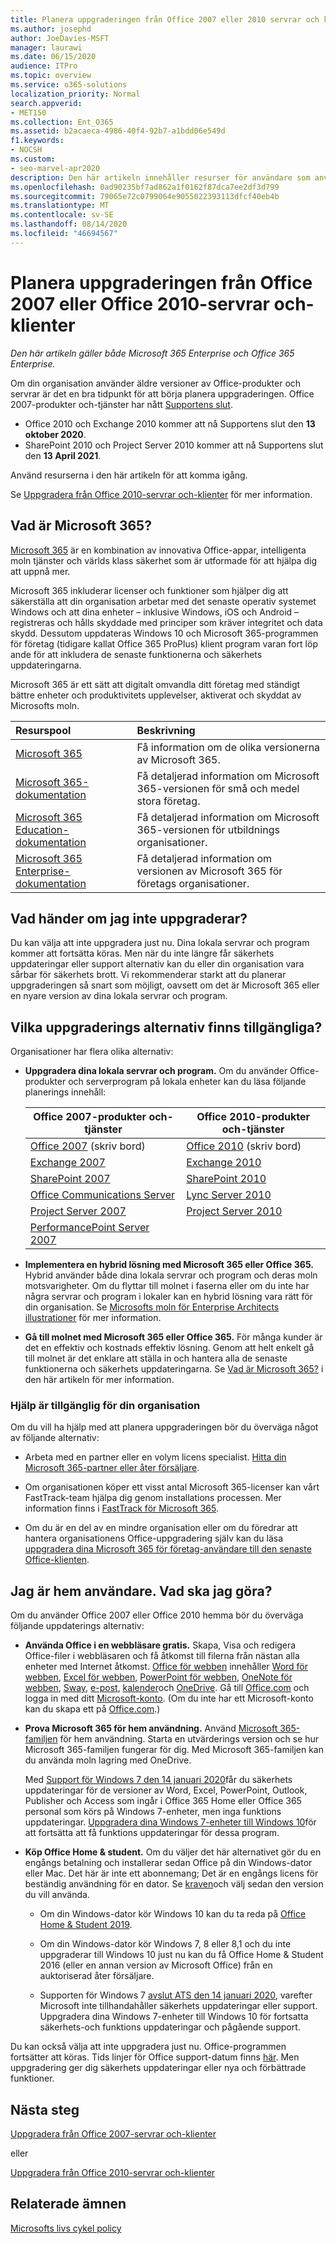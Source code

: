 ```yaml
---
title: Planera uppgraderingen från Office 2007 eller 2010 servrar och klienter
ms.author: josephd
author: JoeDavies-MSFT
manager: laurawi
ms.date: 06/15/2020
audience: ITPro
ms.topic: overview
ms.service: o365-solutions
localization_priority: Normal
search.appverid:
- MET150
ms.collection: Ent_O365
ms.assetid: b2acaeca-4986-40f4-92b7-a1bdd06e549d
f1.keywords:
- NOCSH
ms.custom:
- seo-marvel-apr2020
description: Den här artikeln innehåller resurser för användare som använder Office 2007 eller Office 2010 för att hjälpa dem planera sin uppgradering.
ms.openlocfilehash: 0ad90235bf7ad862a1f0162f87dca7ee2df3d799
ms.sourcegitcommit: 79065e72c0799064e9055022393113dfcf40eb4b
ms.translationtype: MT
ms.contentlocale: sv-SE
ms.lasthandoff: 08/14/2020
ms.locfileid: "46694567"
---
```

# <a name="plan-your-upgrade-from-office-2007-or-office-2010-servers-and-clients"></a>Planera uppgraderingen från Office 2007 eller Office 2010-servrar och-klienter

*Den här artikeln gäller både Microsoft 365 Enterprise och Office 365 Enterprise.*

Om din organisation använder äldre versioner av Office-produkter och servrar är det en bra tidpunkt för att börja planera uppgraderingen. Office 2007-produkter och-tjänster har nått [Supportens slut](upgrade-from-office-2007-servers-and-products.md). 

- Office 2010 och Exchange 2010 kommer att nå Supportens slut den **13 oktober 2020**. 
- SharePoint 2010 och Project Server 2010 kommer att nå Supportens slut den **13 April 2021**. 

Använd resurserna i den här artikeln för att komma igång.

Se [Uppgradera från Office 2010-servrar och-klienter](upgrade-from-office-2010-servers-and-products.md) för mer information.

## <a name="what-is-microsoft-365"></a>Vad är Microsoft 365?

[Microsoft 365](https://www.microsoft.com/microsoft-365) är en kombination av innovativa Office-appar, intelligenta moln tjänster och världs klass säkerhet som är utformade för att hjälpa dig att uppnå mer.

Microsoft 365 inkluderar licenser och funktioner som hjälper dig att säkerställa att din organisation arbetar med det senaste operativ systemet Windows och att dina enheter – inklusive Windows, iOS och Android – registreras och hålls skyddade med principer som kräver integritet och data skydd. Dessutom uppdateras Windows 10 och Microsoft 365-programmen för företag (tidigare kallat Office 365 ProPlus) klient program varan fort löp ande för att inkludera de senaste funktionerna och säkerhets uppdateringarna.
  
Microsoft 365 är ett sätt att digitalt omvandla ditt företag med ständigt bättre enheter och produktivitets upplevelser, aktiverat och skyddat av Microsofts moln.
  
|**Resurspool**|**Beskrivning**|
|:-----|:-----|
|[Microsoft 365](https://www.microsoft.com/microsoft-365) <br/> |Få information om de olika versionerna av Microsoft 365.  <br/> |
|[Microsoft 365-dokumentation](https://docs.microsoft.com/microsoft-365/business/) <br/> |Få detaljerad information om Microsoft 365-versionen för små och medel stora företag.  <br/> |
|[Microsoft 365 Education-dokumentation](https://docs.microsoft.com/microsoft-365/education/) <br/> |Få detaljerad information om Microsoft 365-versionen för utbildnings organisationer.  <br/> |
|[Microsoft 365 Enterprise-dokumentation](https://docs.microsoft.com/microsoft-365/enterprise/) <br/> |Få detaljerad information om versionen av Microsoft 365 för företags organisationer.  <br/> |

## <a name="what-happens-if-i-dont-upgrade"></a>Vad händer om jag inte uppgraderar?

Du kan välja att inte uppgradera just nu. Dina lokala servrar och program kommer att fortsätta köras. Men när du inte längre får säkerhets uppdateringar eller support alternativ kan du eller din organisation vara sårbar för säkerhets brott. Vi rekommenderar starkt att du planerar uppgraderingen så snart som möjligt, oavsett om det är Microsoft 365 eller en nyare version av dina lokala servrar och program.

## <a name="what-upgrade-options-are-available"></a>Vilka uppgraderings alternativ finns tillgängliga?      

Organisationer har flera olika alternativ:

- **Uppgradera dina lokala servrar och program.** Om du använder Office-produkter och serverprogram på lokala enheter kan du läsa följande planerings innehåll:<br/> 

    
    |Office 2007-produkter och-tjänster  |Office 2010-produkter och-tjänster  |
    |---------|---------|
    |[Office 2007](https://docs.microsoft.com/DeployOffice/office-2007-end-support-roadmap) (skriv bord) | [Office 2010](https://docs.microsoft.com/DeployOffice/office-2010-end-support-roadmap) (skriv bord) |
    |[Exchange 2007](exchange-2007-end-of-support.md) |[Exchange 2010](exchange-2010-end-of-support.md) |
    |[SharePoint 2007](sharepoint-2007-end-of-support.md) |[SharePoint 2010](upgrade-from-sharepoint-2010.md) |
    |[Office Communications Server](https://docs.microsoft.com/skypeforbusiness/plan-your-deployment/upgrade) |[Lync Server 2010](https://docs.microsoft.com/skypeforbusiness/plan-your-deployment/upgrade) |
    |[Project Server 2007](project-server-2007-end-of-support.md) |[Project Server 2010](project-server-2010-end-of-support.md) |
    |[PerformancePoint Server 2007](pps-2007-end-of-support.md) | |
 
- **Implementera en hybrid lösning med Microsoft 365 eller Office 365.** Hybrid använder både dina lokala servrar och program och deras moln motsvarigheter. Om du flyttar till molnet i faserna eller om du inte har några servrar och program i lokaler kan en hybrid lösning vara rätt för din organisation. Se [Microsofts moln för Enterprise Architects illustrationer](../solutions/cloud-architecture-models.md) för mer information. 
    
- **Gå till molnet med Microsoft 365 eller Office 365.** För många kunder är det en effektiv och kostnads effektiv lösning. Genom att helt enkelt gå till molnet är det enklare att ställa in och hantera alla de senaste funktionerna och säkerhets uppdateringarna. Se [Vad är Microsoft 365?](#what-is-microsoft-365) i den här artikeln för mer information.
    
### <a name="help-is-available-for-your-organization"></a>Hjälp är tillgänglig för din organisation

Om du vill ha hjälp med att planera uppgraderingen bör du överväga något av följande alternativ:

- Arbeta med en partner eller en volym licens specialist. [Hitta din Microsoft 365-partner eller åter försäljare](https://support.office.com/article/b6c18a9b-2aed-4c84-9d75-af709160258c.aspx). 

- Om organisationen köper ett visst antal Microsoft 365-licenser kan vårt FastTrack-team hjälpa dig genom installations processen. Mer information finns i [FastTrack för Microsoft 365](https://www.microsoft.com/fasttrack/microsoft-365).

- Om du är en del av en mindre organisation eller om du föredrar att hantera organisationens Office-uppgradering själv kan du läsa [uppgradera dina Microsoft 365 för företag-användare till den senaste Office-klienten](https://docs.microsoft.com/office365/admin/setup/upgrade-users-to-latest-office-client). 
  
## <a name="im-a-home-user-what-do-i-do"></a>Jag är hem användare. Vad ska jag göra?

Om du använder Office 2007 eller Office 2010 hemma bör du överväga följande uppdaterings alternativ:

- **Använda Office i en webbläsare gratis.** Skapa, Visa och redigera Office-filer i webbläsaren och få åtkomst till filerna från nästan alla enheter med Internet åtkomst. [Office för webben](https://products.office.com/office-online/documents-spreadsheets-presentations-office-online) innehåller [Word för webben](https://go.microsoft.com/fwlink/p/?linkid=746664), [Excel för webben](https://go.microsoft.com/fwlink/p/?linkid=746665), [PowerPoint för webben](https://go.microsoft.com/fwlink/p/?linkid=746666), [OneNote för webben](https://go.microsoft.com/fwlink/p/?linkid=746674), [Sway](https://go.microsoft.com/fwlink/p/?linkid=746675), [e-post](https://go.microsoft.com/fwlink/p/?linkid=746676), [kalender](https://go.microsoft.com/fwlink/p/?linkid=746678)och [OneDrive](https://go.microsoft.com/fwlink/p/?linkid=746679). Gå till [Office.com](https://office.com) och logga in med ditt [Microsoft-konto](https://account.microsoft.com/account). (Om du inte har ett Microsoft-konto kan du skapa ett på [Office.com](https://office.com).)

- **Prova Microsoft 365 för hem användning.** Använd [Microsoft 365-familjen](https://www.microsoft.com/microsoft-365/p/microsoft-365-family/cfq7ttc0k5dm?rtc=2&activetab=pivot:overviewtab) för hem användning. Starta en utvärderings version och se hur Microsoft 365-familjen fungerar för dig. Med Microsoft 365-familjen kan du använda moln lagring med OneDrive.

   Med [Support för Windows 7 den 14 januari 2020](https://www.microsoft.com/windowsforbusiness/end-of-windows-7-support)får du säkerhets uppdateringar för de versioner av Word, Excel, PowerPoint, Outlook, Publisher och Access som ingår i Office 365 Home eller Office 365 personal som körs på Windows 7-enheter, men inga funktions uppdateringar. [Uppgradera dina Windows 7-enheter till Windows 10](https://support.microsoft.com/help/12435/windows-10-upgrade-faq)för att fortsätta att få funktions uppdateringar för dessa program.
    
- **Köp Office Home &amp; student.** Om du väljer det här alternativet gör du en engångs betalning och installerar sedan Office på din Windows-dator eller Mac. Det här är inte ett abonnemang; Det är en engångs licens för beständig användning för en dator. Se [kraven](https://office.com/systemrequirements)och välj sedan den version du vill använda.

    - Om din Windows-dator kör Windows 10 kan du ta reda på [Office Home & Student 2019](https://www.microsoft.com/p/office-home-student-2019/cfq7ttc0k7c8).

    - Om din Windows-dator kör Windows 7, 8 eller 8,1 och du inte uppgraderar till Windows 10 just nu kan du få Office Home & Student 2016 (eller en annan version av Microsoft Office) från en auktoriserad åter försäljare.
     
     - Supporten för Windows 7 [avslut ATS den 14 januari 2020](https://www.microsoft.com/windowsforbusiness/end-of-windows-7-support), varefter Microsoft inte tillhandahåller säkerhets uppdateringar eller support. Uppgradera dina Windows 7-enheter till Windows 10 för fortsatta säkerhets-och funktions uppdateringar och pågående support.

Du kan också välja att inte uppgradera just nu. Office-programmen fortsätter att köras. Tids linjer för Office support-datum finns [här](https://go.microsoft.com/fwlink/p/?linkid=2085724). Men uppgradering ger dig säkerhets uppdateringar eller nya och förbättrade funktioner.
   
## <a name="next-step"></a>Nästa steg

[Uppgradera från Office 2007-servrar och-klienter](upgrade-from-office-2007-servers-and-products.md)

eller

[Uppgradera från Office 2010-servrar och-klienter](upgrade-from-office-2010-servers-and-products.md)
   
## <a name="related-topics"></a>Relaterade ämnen
  
[Microsofts livs cykel policy](https://go.microsoft.com/fwlink/?linkid=865200)

